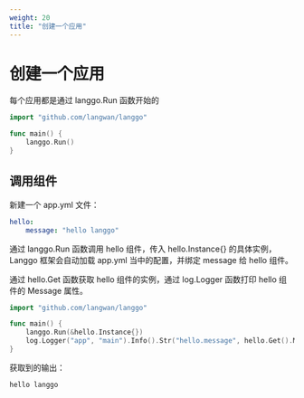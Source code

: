 ```yaml
---
weight: 20
title: "创建一个应用"
---
```

# 创建一个应用

每个应用都是通过 langgo.Run 函数开始的

```go
import "github.com/langwan/langgo"

func main() {
    langgo.Run()
}
```

## 调用组件

新建一个 app.yml 文件：

```yaml
hello:
    message: "hello langgo"
```

通过 langgo.Run 函数调用 hello 组件，传入 hello.Instance{} 的具体实例，Langgo 框架会自动加载 app.yml 当中的配置，并绑定 message 给 hello 组件。

通过 hello.Get 函数获取 hello 组件的实例，通过 log.Logger 函数打印 hello 组件的 Message 属性。

```go
import "github.com/langwan/langgo"

func main() {
    langgo.Run(&hello.Instance{})
    log.Logger("app", "main").Info().Str("hello.message", hello.Get().Message).Send()
}
```

获取到的输出：

```shell
hello langgo
```
